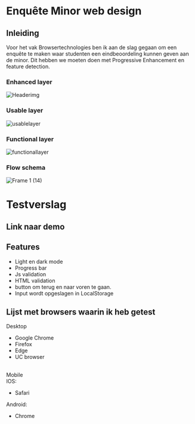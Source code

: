 # Enquête Minor web design 

## Inleiding
Voor het vak Browsertechnologies ben ik aan de slag gegaan om een enquête te maken waar studenten een eindbeoordeling kunnen geven aan de minor. Dit hebben we moeten doen met Progressive Enhancement en feature detection.
### Enhanced layer
![Headerimg](https://user-images.githubusercontent.com/76910947/230207526-948bc258-4d88-4d42-8072-9d8701835038.png)
### Usable layer
![usablelayer](https://user-images.githubusercontent.com/76910947/230208130-39f0667a-cd99-4ae5-b90e-5ddd85787c56.png)
### Functional layer
![functionallayer](https://user-images.githubusercontent.com/76910947/230208322-a676bb26-73a1-4fa4-9494-4bd970b7a2cf.png)
### Flow schema
![Frame 1 (14)](https://user-images.githubusercontent.com/76910947/230213271-f0b59808-c572-42aa-9956-2f997412a522.png)



# Testverslag

## Link naar demo

## Features
* Light en dark mode
* Progress bar
* Js validation
* HTML validation
* button om terug en naar voren te gaan.
* Input wordt opgeslagen in LocalStorage


## Lijst met browsers waarin ik heb getest
Desktop
* Google Chrome
* Firefox
* Edge
* UC browser 
<br>
Mobile<br>
IOS:

* Safari

Android:
* Chrome




